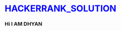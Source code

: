 <!DOCTYPE>
<html>
    <head>
    </head>
    <body>
        <h1 style="color:blue;"> HACKERRANK_SOLUTION </h1>
        <h3> Hi I AM DHYAN </h3>
    </body>
</html>
